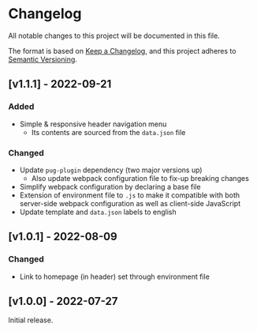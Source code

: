 # Changelog
All notable changes to this project will be documented in this file.

The format is based on [Keep a Changelog](https://keepachangelog.com/en/1.0.0/),
and this project adheres to [Semantic Versioning](https://semver.org/spec/v2.0.0.html).

## [v1.1.1] - 2022-09-21

### Added
- Simple & responsive header navigation menu
  - Its contents are sourced from the `data.json` file

### Changed
- Update `pug-plugin` dependency (two major versions up)
  - Also update webpack configuration file to fix-up breaking changes
- Simplify webpack configuration by declaring a base file
- Extension of environment file to `.js` to make it compatible with both server-side webpack configuration as well as client-side JavaScript
- Update template and `data.json` labels to english


## [v1.0.1] - 2022-08-09

### Changed
- Link to homepage (in header) set through environment file


## [v1.0.0] - 2022-07-27

Initial release.
